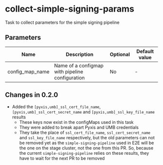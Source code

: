 # collect-simple-signing-params

Task to collect parameters for the simple signing pipeline

## Parameters

| Name             | Description                                                                           | Optional | Default value                                          |
|------------------|---------------------------------------------------------------------------------------|----------|--------------------------------------------------------|
| config_map_name  | Name of a configmap with pipeline configuration                                       | No       | -                                                      |

## Changes in 0.2.0
* Added the `[pyxis,umb]_ssl_cert_file_name`, `[pyxis,umb]_ssl_cert_secret_name` and `[pyxis,umb]_ssl_key_file_name`
  results
  * These keys now exist in the configMaps used in this task
  * They were added to break apart Pyxis and UMB credentials
  * They take the place of `ssl_cert_file_name`, `ssl_cert_secret_name` and `ssl_key_file_name` respectively, but
    the old parameters can not be removed yet as the `simple-signing-pipeline` used in E2E will be the one on the stage
    cluster, not the one from this PR. So, because the current `simple-signing-pipeline` relies on these results, they
    have to wait for the next PR to be removed
